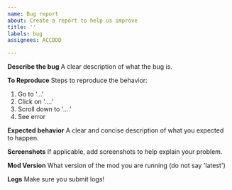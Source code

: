 ```yaml
---
name: Bug report
about: Create a report to help us improve
title: ''
labels: bug
assignees: ACCBDD

---
```


**Describe the bug**
A clear description of what the bug is.

**To Reproduce**
Steps to reproduce the behavior:
1. Go to '...'
2. Click on '....'
3. Scroll down to '....'
4. See error

**Expected behavior**
A clear and concise description of what you expected to happen.

**Screenshots**
If applicable, add screenshots to help explain your problem.

**Mod Version**
What version of the mod you are running (do not say 'latest')

**Logs**
Make sure you submit logs!
